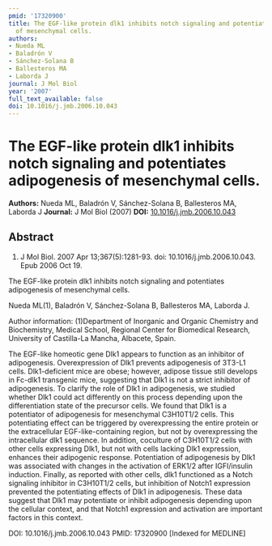 ```yaml
---
pmid: '17320900'
title: The EGF-like protein dlk1 inhibits notch signaling and potentiates adipogenesis
  of mesenchymal cells.
authors:
- Nueda ML
- Baladrón V
- Sánchez-Solana B
- Ballesteros MA
- Laborda J
journal: J Mol Biol
year: '2007'
full_text_available: false
doi: 10.1016/j.jmb.2006.10.043
---
```


# The EGF-like protein dlk1 inhibits notch signaling and potentiates adipogenesis of mesenchymal cells.
**Authors:** Nueda ML, Baladrón V, Sánchez-Solana B, Ballesteros MA, Laborda J
**Journal:** J Mol Biol (2007)
**DOI:** [10.1016/j.jmb.2006.10.043](https://doi.org/10.1016/j.jmb.2006.10.043)

## Abstract

1. J Mol Biol. 2007 Apr 13;367(5):1281-93. doi: 10.1016/j.jmb.2006.10.043. Epub 
2006 Oct 19.

The EGF-like protein dlk1 inhibits notch signaling and potentiates adipogenesis 
of mesenchymal cells.

Nueda ML(1), Baladrón V, Sánchez-Solana B, Ballesteros MA, Laborda J.

Author information:
(1)Department of Inorganic and Organic Chemistry and Biochemistry, Medical 
School, Regional Center for Biomedical Research, University of Castilla-La 
Mancha, Albacete, Spain.

The EGF-like homeotic gene Dlk1 appears to function as an inhibitor of 
adipogenesis. Overexpression of Dlk1 prevents adipogenesis of 3T3-L1 cells. 
Dlk1-deficient mice are obese; however, adipose tissue still develops in Fc-dlk1 
transgenic mice, suggesting that Dlk1 is not a strict inhibitor of adipogenesis. 
To clarify the role of Dlk1 in adipogenesis, we studied whether Dlk1 could act 
differently on this process depending upon the differentiation state of the 
precursor cells. We found that Dlk1 is a potentiator of adipogenesis for 
mesenchymal C3H10T1/2 cells. This potentiating effect can be triggered by 
overexpressing the entire protein or the extracellular EGF-like-containing 
region, but not by overexpressing the intracellular dlk1 sequence. In addition, 
coculture of C3H10T1/2 cells with other cells expressing Dlk1, but not with 
cells lacking Dlk1 expression, enhances their adipogenic response. Potentiation 
of adipogenesis by Dlk1 was associated with changes in the activation of ERK1/2 
after IGFI/insulin induction. Finally, as reported with other cells, dlk1 
functioned as a Notch signaling inhibitor in C3H10T1/2 cells, but inhibition of 
Notch1 expression prevented the potentiating effects of Dlk1 in adipogenesis. 
These data suggest that Dlk1 may potentiate or inhibit adipogenesis depending 
upon the cellular context, and that Notch1 expression and activation are 
important factors in this context.

DOI: 10.1016/j.jmb.2006.10.043
PMID: 17320900 [Indexed for MEDLINE]

